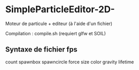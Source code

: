 # SimpleParticleEditor-2D-
Moteur de particule + editeur (à l'aide d'un fichier)

Compilation : compile.sh (requiert glfw et SOIL)

Syntaxe de fichier fps
----------------------

count <nombre de particules>
spawnbox <min x> <min y> <max x> <max y>
spawncircle <min radius> <max radius>
force <min force x> <min force y> <max force x> <max force y>
size <min size> <max size>
color  <min R> <min G> <min B> <max R> <max G> <max B>
gravity <x> <y>
lifetime <min time> <max time>
